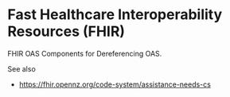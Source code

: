 # Fast Healthcare Interoperability Resources (FHIR)

FHIR OAS Components for Dereferencing OAS.

See also

- https://fhir.opennz.org/code-system/assistance-needs-cs
